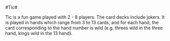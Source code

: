 #Tic#

Tic is a fun game played with 2 - 8 players. The card decks include jokers. It is played in hands which range from 3 to 13 cards, and for each hand, the card corresponding to the hand number is wild (e.g. threes wild in the three hand, kings wild in the 13 hand).
